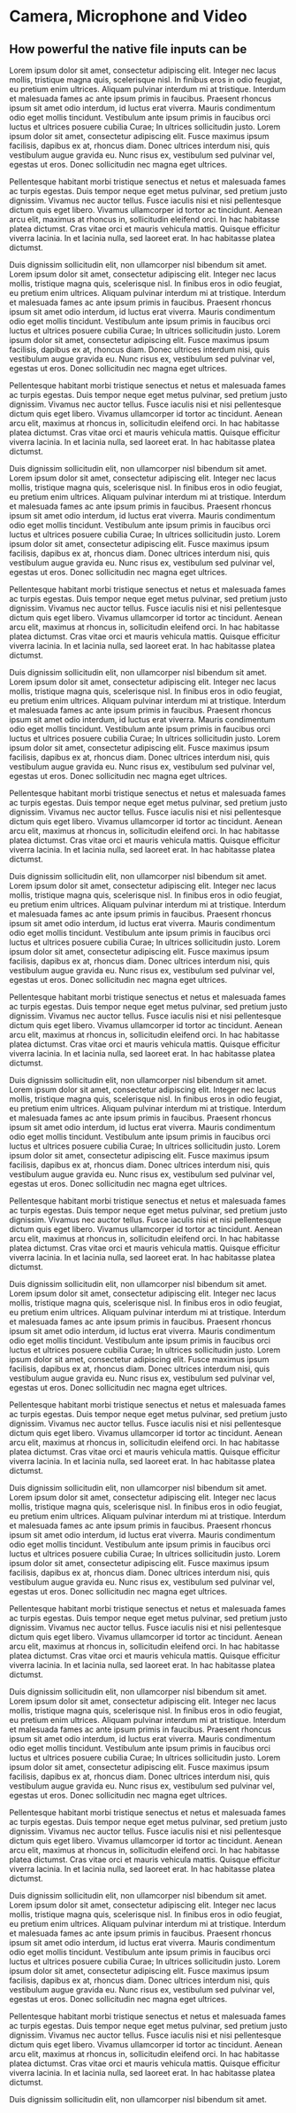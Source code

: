 ﻿Camera, Microphone and Video
============
How powerful the native file inputs can be
------------

Lorem ipsum dolor sit amet, consectetur adipiscing elit. Integer nec lacus mollis, tristique magna quis, scelerisque nisl. In finibus eros in odio feugiat, eu pretium enim ultrices. Aliquam pulvinar interdum mi at tristique. Interdum et malesuada fames ac ante ipsum primis in faucibus. Praesent rhoncus ipsum sit amet odio interdum, id luctus erat viverra. Mauris condimentum odio eget mollis tincidunt. Vestibulum ante ipsum primis in faucibus orci luctus et ultrices posuere cubilia Curae; In ultrices sollicitudin justo. Lorem ipsum dolor sit amet, consectetur adipiscing elit. Fusce maximus ipsum facilisis, dapibus ex at, rhoncus diam. Donec ultrices interdum nisi, quis vestibulum augue gravida eu. Nunc risus ex, vestibulum sed pulvinar vel, egestas ut eros. Donec sollicitudin nec magna eget ultrices.

Pellentesque habitant morbi tristique senectus et netus et malesuada fames ac turpis egestas. Duis tempor neque eget metus pulvinar, sed pretium justo dignissim. Vivamus nec auctor tellus. Fusce iaculis nisi et nisi pellentesque dictum quis eget libero. Vivamus ullamcorper id tortor ac tincidunt. Aenean arcu elit, maximus at rhoncus in, sollicitudin eleifend orci. In hac habitasse platea dictumst. Cras vitae orci et mauris vehicula mattis. Quisque efficitur viverra lacinia. In et lacinia nulla, sed laoreet erat. In hac habitasse platea dictumst.

Duis dignissim sollicitudin elit, non ullamcorper nisl bibendum sit amet. 
Lorem ipsum dolor sit amet, consectetur adipiscing elit. Integer nec lacus mollis, tristique magna quis, scelerisque nisl. In finibus eros in odio feugiat, eu pretium enim ultrices. Aliquam pulvinar interdum mi at tristique. Interdum et malesuada fames ac ante ipsum primis in faucibus. Praesent rhoncus ipsum sit amet odio interdum, id luctus erat viverra. Mauris condimentum odio eget mollis tincidunt. Vestibulum ante ipsum primis in faucibus orci luctus et ultrices posuere cubilia Curae; In ultrices sollicitudin justo. Lorem ipsum dolor sit amet, consectetur adipiscing elit. Fusce maximus ipsum facilisis, dapibus ex at, rhoncus diam. Donec ultrices interdum nisi, quis vestibulum augue gravida eu. Nunc risus ex, vestibulum sed pulvinar vel, egestas ut eros. Donec sollicitudin nec magna eget ultrices.

Pellentesque habitant morbi tristique senectus et netus et malesuada fames ac turpis egestas. Duis tempor neque eget metus pulvinar, sed pretium justo dignissim. Vivamus nec auctor tellus. Fusce iaculis nisi et nisi pellentesque dictum quis eget libero. Vivamus ullamcorper id tortor ac tincidunt. Aenean arcu elit, maximus at rhoncus in, sollicitudin eleifend orci. In hac habitasse platea dictumst. Cras vitae orci et mauris vehicula mattis. Quisque efficitur viverra lacinia. In et lacinia nulla, sed laoreet erat. In hac habitasse platea dictumst.

Duis dignissim sollicitudin elit, non ullamcorper nisl bibendum sit amet. 
Lorem ipsum dolor sit amet, consectetur adipiscing elit. Integer nec lacus mollis, tristique magna quis, scelerisque nisl. In finibus eros in odio feugiat, eu pretium enim ultrices. Aliquam pulvinar interdum mi at tristique. Interdum et malesuada fames ac ante ipsum primis in faucibus. Praesent rhoncus ipsum sit amet odio interdum, id luctus erat viverra. Mauris condimentum odio eget mollis tincidunt. Vestibulum ante ipsum primis in faucibus orci luctus et ultrices posuere cubilia Curae; In ultrices sollicitudin justo. Lorem ipsum dolor sit amet, consectetur adipiscing elit. Fusce maximus ipsum facilisis, dapibus ex at, rhoncus diam. Donec ultrices interdum nisi, quis vestibulum augue gravida eu. Nunc risus ex, vestibulum sed pulvinar vel, egestas ut eros. Donec sollicitudin nec magna eget ultrices.

Pellentesque habitant morbi tristique senectus et netus et malesuada fames ac turpis egestas. Duis tempor neque eget metus pulvinar, sed pretium justo dignissim. Vivamus nec auctor tellus. Fusce iaculis nisi et nisi pellentesque dictum quis eget libero. Vivamus ullamcorper id tortor ac tincidunt. Aenean arcu elit, maximus at rhoncus in, sollicitudin eleifend orci. In hac habitasse platea dictumst. Cras vitae orci et mauris vehicula mattis. Quisque efficitur viverra lacinia. In et lacinia nulla, sed laoreet erat. In hac habitasse platea dictumst.

Duis dignissim sollicitudin elit, non ullamcorper nisl bibendum sit amet. 
Lorem ipsum dolor sit amet, consectetur adipiscing elit. Integer nec lacus mollis, tristique magna quis, scelerisque nisl. In finibus eros in odio feugiat, eu pretium enim ultrices. Aliquam pulvinar interdum mi at tristique. Interdum et malesuada fames ac ante ipsum primis in faucibus. Praesent rhoncus ipsum sit amet odio interdum, id luctus erat viverra. Mauris condimentum odio eget mollis tincidunt. Vestibulum ante ipsum primis in faucibus orci luctus et ultrices posuere cubilia Curae; In ultrices sollicitudin justo. Lorem ipsum dolor sit amet, consectetur adipiscing elit. Fusce maximus ipsum facilisis, dapibus ex at, rhoncus diam. Donec ultrices interdum nisi, quis vestibulum augue gravida eu. Nunc risus ex, vestibulum sed pulvinar vel, egestas ut eros. Donec sollicitudin nec magna eget ultrices.

Pellentesque habitant morbi tristique senectus et netus et malesuada fames ac turpis egestas. Duis tempor neque eget metus pulvinar, sed pretium justo dignissim. Vivamus nec auctor tellus. Fusce iaculis nisi et nisi pellentesque dictum quis eget libero. Vivamus ullamcorper id tortor ac tincidunt. Aenean arcu elit, maximus at rhoncus in, sollicitudin eleifend orci. In hac habitasse platea dictumst. Cras vitae orci et mauris vehicula mattis. Quisque efficitur viverra lacinia. In et lacinia nulla, sed laoreet erat. In hac habitasse platea dictumst.

Duis dignissim sollicitudin elit, non ullamcorper nisl bibendum sit amet. 
Lorem ipsum dolor sit amet, consectetur adipiscing elit. Integer nec lacus mollis, tristique magna quis, scelerisque nisl. In finibus eros in odio feugiat, eu pretium enim ultrices. Aliquam pulvinar interdum mi at tristique. Interdum et malesuada fames ac ante ipsum primis in faucibus. Praesent rhoncus ipsum sit amet odio interdum, id luctus erat viverra. Mauris condimentum odio eget mollis tincidunt. Vestibulum ante ipsum primis in faucibus orci luctus et ultrices posuere cubilia Curae; In ultrices sollicitudin justo. Lorem ipsum dolor sit amet, consectetur adipiscing elit. Fusce maximus ipsum facilisis, dapibus ex at, rhoncus diam. Donec ultrices interdum nisi, quis vestibulum augue gravida eu. Nunc risus ex, vestibulum sed pulvinar vel, egestas ut eros. Donec sollicitudin nec magna eget ultrices.

Pellentesque habitant morbi tristique senectus et netus et malesuada fames ac turpis egestas. Duis tempor neque eget metus pulvinar, sed pretium justo dignissim. Vivamus nec auctor tellus. Fusce iaculis nisi et nisi pellentesque dictum quis eget libero. Vivamus ullamcorper id tortor ac tincidunt. Aenean arcu elit, maximus at rhoncus in, sollicitudin eleifend orci. In hac habitasse platea dictumst. Cras vitae orci et mauris vehicula mattis. Quisque efficitur viverra lacinia. In et lacinia nulla, sed laoreet erat. In hac habitasse platea dictumst.

Duis dignissim sollicitudin elit, non ullamcorper nisl bibendum sit amet.
Lorem ipsum dolor sit amet, consectetur adipiscing elit. Integer nec lacus mollis, tristique magna quis, scelerisque nisl. In finibus eros in odio feugiat, eu pretium enim ultrices. Aliquam pulvinar interdum mi at tristique. Interdum et malesuada fames ac ante ipsum primis in faucibus. Praesent rhoncus ipsum sit amet odio interdum, id luctus erat viverra. Mauris condimentum odio eget mollis tincidunt. Vestibulum ante ipsum primis in faucibus orci luctus et ultrices posuere cubilia Curae; In ultrices sollicitudin justo. Lorem ipsum dolor sit amet, consectetur adipiscing elit. Fusce maximus ipsum facilisis, dapibus ex at, rhoncus diam. Donec ultrices interdum nisi, quis vestibulum augue gravida eu. Nunc risus ex, vestibulum sed pulvinar vel, egestas ut eros. Donec sollicitudin nec magna eget ultrices.

Pellentesque habitant morbi tristique senectus et netus et malesuada fames ac turpis egestas. Duis tempor neque eget metus pulvinar, sed pretium justo dignissim. Vivamus nec auctor tellus. Fusce iaculis nisi et nisi pellentesque dictum quis eget libero. Vivamus ullamcorper id tortor ac tincidunt. Aenean arcu elit, maximus at rhoncus in, sollicitudin eleifend orci. In hac habitasse platea dictumst. Cras vitae orci et mauris vehicula mattis. Quisque efficitur viverra lacinia. In et lacinia nulla, sed laoreet erat. In hac habitasse platea dictumst.

Duis dignissim sollicitudin elit, non ullamcorper nisl bibendum sit amet. 
Lorem ipsum dolor sit amet, consectetur adipiscing elit. Integer nec lacus mollis, tristique magna quis, scelerisque nisl. In finibus eros in odio feugiat, eu pretium enim ultrices. Aliquam pulvinar interdum mi at tristique. Interdum et malesuada fames ac ante ipsum primis in faucibus. Praesent rhoncus ipsum sit amet odio interdum, id luctus erat viverra. Mauris condimentum odio eget mollis tincidunt. Vestibulum ante ipsum primis in faucibus orci luctus et ultrices posuere cubilia Curae; In ultrices sollicitudin justo. Lorem ipsum dolor sit amet, consectetur adipiscing elit. Fusce maximus ipsum facilisis, dapibus ex at, rhoncus diam. Donec ultrices interdum nisi, quis vestibulum augue gravida eu. Nunc risus ex, vestibulum sed pulvinar vel, egestas ut eros. Donec sollicitudin nec magna eget ultrices.

Pellentesque habitant morbi tristique senectus et netus et malesuada fames ac turpis egestas. Duis tempor neque eget metus pulvinar, sed pretium justo dignissim. Vivamus nec auctor tellus. Fusce iaculis nisi et nisi pellentesque dictum quis eget libero. Vivamus ullamcorper id tortor ac tincidunt. Aenean arcu elit, maximus at rhoncus in, sollicitudin eleifend orci. In hac habitasse platea dictumst. Cras vitae orci et mauris vehicula mattis. Quisque efficitur viverra lacinia. In et lacinia nulla, sed laoreet erat. In hac habitasse platea dictumst.

Duis dignissim sollicitudin elit, non ullamcorper nisl bibendum sit amet. 
Lorem ipsum dolor sit amet, consectetur adipiscing elit. Integer nec lacus mollis, tristique magna quis, scelerisque nisl. In finibus eros in odio feugiat, eu pretium enim ultrices. Aliquam pulvinar interdum mi at tristique. Interdum et malesuada fames ac ante ipsum primis in faucibus. Praesent rhoncus ipsum sit amet odio interdum, id luctus erat viverra. Mauris condimentum odio eget mollis tincidunt. Vestibulum ante ipsum primis in faucibus orci luctus et ultrices posuere cubilia Curae; In ultrices sollicitudin justo. Lorem ipsum dolor sit amet, consectetur adipiscing elit. Fusce maximus ipsum facilisis, dapibus ex at, rhoncus diam. Donec ultrices interdum nisi, quis vestibulum augue gravida eu. Nunc risus ex, vestibulum sed pulvinar vel, egestas ut eros. Donec sollicitudin nec magna eget ultrices.

Pellentesque habitant morbi tristique senectus et netus et malesuada fames ac turpis egestas. Duis tempor neque eget metus pulvinar, sed pretium justo dignissim. Vivamus nec auctor tellus. Fusce iaculis nisi et nisi pellentesque dictum quis eget libero. Vivamus ullamcorper id tortor ac tincidunt. Aenean arcu elit, maximus at rhoncus in, sollicitudin eleifend orci. In hac habitasse platea dictumst. Cras vitae orci et mauris vehicula mattis. Quisque efficitur viverra lacinia. In et lacinia nulla, sed laoreet erat. In hac habitasse platea dictumst.

Duis dignissim sollicitudin elit, non ullamcorper nisl bibendum sit amet. 
Lorem ipsum dolor sit amet, consectetur adipiscing elit. Integer nec lacus mollis, tristique magna quis, scelerisque nisl. In finibus eros in odio feugiat, eu pretium enim ultrices. Aliquam pulvinar interdum mi at tristique. Interdum et malesuada fames ac ante ipsum primis in faucibus. Praesent rhoncus ipsum sit amet odio interdum, id luctus erat viverra. Mauris condimentum odio eget mollis tincidunt. Vestibulum ante ipsum primis in faucibus orci luctus et ultrices posuere cubilia Curae; In ultrices sollicitudin justo. Lorem ipsum dolor sit amet, consectetur adipiscing elit. Fusce maximus ipsum facilisis, dapibus ex at, rhoncus diam. Donec ultrices interdum nisi, quis vestibulum augue gravida eu. Nunc risus ex, vestibulum sed pulvinar vel, egestas ut eros. Donec sollicitudin nec magna eget ultrices.

Pellentesque habitant morbi tristique senectus et netus et malesuada fames ac turpis egestas. Duis tempor neque eget metus pulvinar, sed pretium justo dignissim. Vivamus nec auctor tellus. Fusce iaculis nisi et nisi pellentesque dictum quis eget libero. Vivamus ullamcorper id tortor ac tincidunt. Aenean arcu elit, maximus at rhoncus in, sollicitudin eleifend orci. In hac habitasse platea dictumst. Cras vitae orci et mauris vehicula mattis. Quisque efficitur viverra lacinia. In et lacinia nulla, sed laoreet erat. In hac habitasse platea dictumst.

Duis dignissim sollicitudin elit, non ullamcorper nisl bibendum sit amet. 
Lorem ipsum dolor sit amet, consectetur adipiscing elit. Integer nec lacus mollis, tristique magna quis, scelerisque nisl. In finibus eros in odio feugiat, eu pretium enim ultrices. Aliquam pulvinar interdum mi at tristique. Interdum et malesuada fames ac ante ipsum primis in faucibus. Praesent rhoncus ipsum sit amet odio interdum, id luctus erat viverra. Mauris condimentum odio eget mollis tincidunt. Vestibulum ante ipsum primis in faucibus orci luctus et ultrices posuere cubilia Curae; In ultrices sollicitudin justo. Lorem ipsum dolor sit amet, consectetur adipiscing elit. Fusce maximus ipsum facilisis, dapibus ex at, rhoncus diam. Donec ultrices interdum nisi, quis vestibulum augue gravida eu. Nunc risus ex, vestibulum sed pulvinar vel, egestas ut eros. Donec sollicitudin nec magna eget ultrices.

Pellentesque habitant morbi tristique senectus et netus et malesuada fames ac turpis egestas. Duis tempor neque eget metus pulvinar, sed pretium justo dignissim. Vivamus nec auctor tellus. Fusce iaculis nisi et nisi pellentesque dictum quis eget libero. Vivamus ullamcorper id tortor ac tincidunt. Aenean arcu elit, maximus at rhoncus in, sollicitudin eleifend orci. In hac habitasse platea dictumst. Cras vitae orci et mauris vehicula mattis. Quisque efficitur viverra lacinia. In et lacinia nulla, sed laoreet erat. In hac habitasse platea dictumst.

Duis dignissim sollicitudin elit, non ullamcorper nisl bibendum sit amet. 
